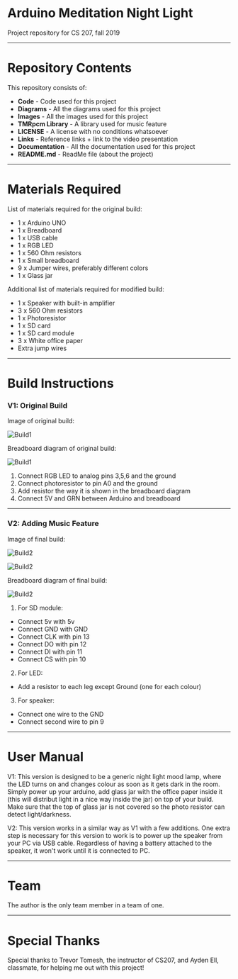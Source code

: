 # Arduino Meditation Night Light
Project repository for CS 207, fall 2019

------------------------------
# Repository Contents
This repository consists of:
* **Code** - Code used for this project
* **Diagrams** - All the diagrams used for this project
* **Images** - All the images used for this project
* **TMRpcm Library** - A library used for music feature
* **LICENSE** - A license with no conditions whatsoever
* **Links** - Reference links + link to the video presentation
* **Documentation** - All the documentation used for this project
* **README.md** - ReadMe file (about the project)

------------------------------
# Materials Required
List of materials required for the original build:
* 1 x Arduino UNO
* 1 x Breadboard
* 1 x USB cable
* 1 x RGB LED
* 1 x 560 Ohm resistors
* 1 x Small breadboard
* 9 x Jumper wires, preferably different colors 
* 1 x Glass jar

Additional list of materials required for modified build:
* 1 x Speaker with built-in amplifier
* 3 x 560 Ohm resistors
* 1 x Photoresistor
* 1 x SD card
* 1 x SD card module
* 3 x White office paper
* Extra jump wires

------------------------------
# Build Instructions
### V1: Original Build
Image of original build:

![Build1](/Images/NightLight1.jpg)

Breadboard diagram of original build:

![Build1](/Diagrams/Original%20%2B%20Photoresistor.jpg)

1. Connect RGB LED to analog pins 3,5,6 and the ground
2. Connect photoresistor to pin A0 and the ground
3. Add resistor the way it is shown in the breadboard diagram
4. Connect 5V and GRN between Arduino and breadboard

------------------------------
### V2: Adding Music Feature
Image of final build:

![Build2](/Images/MoodLamp1.JPG)

![Build2](/Images/MoodLamp3.JPG)

Breadboard diagram of final build:

![Build2](/Diagrams/MoodLamp.jpg)

1. For SD module:
  - Connect 5v with 5v
  - Connect GND with GND
  - Connect CLK with pin 13
  - Connect DO with pin 12
  - Connect DI with pin 11
  - Connect CS with pin 10
2. For LED:
  - Add a resistor to each leg except Ground (one for each colour)
3. For speaker:
  - Connect one wire to the GND
  - Connect second wire to pin 9

------------------------------
# User Manual
V1: This version is designed to be a generic night light mood lamp, where the LED turns on and changes colour as soon as it gets dark in the room. Simply power up your arduino, add glass jar with the office paper inside it (this will distribut light in a nice way inside the jar) on top of your build. Make sure that the top of glass jar is not covered so the photo resistor can detect light/darkness. 

V2: This version works in a similar way as V1 with a few additions. One extra step is necessary for this version to work is to power up the speaker from your PC via USB cable. Regardless of having a battery attached to the speaker, it won't work until it is connected to PC. 

------------------------------
# Team
The author is the only team member in a team of one.

------------------------------
# Special Thanks
Special thanks to Trevor Tomesh, the instructor of CS207, and Ayden Ell, classmate, for helping me out with this project! 
